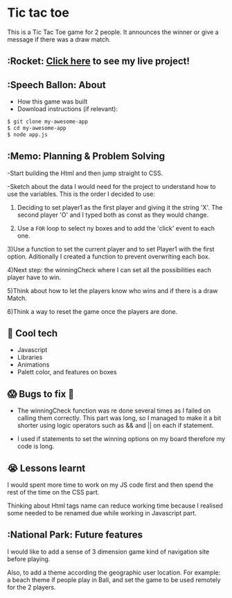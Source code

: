 # Tic tac toe
This is a Tic Tac Toe game for 2 people. It announces the winner or give a message if there was a draw match.

## :Rocket: [Click here](https://angelamar10.github.io/tic-tac-toe/) to see my live project!

## :Speech Ballon: About
- How this game was built
- Download instructions (if relevant):
```zsh
$ git clone my-awesome-app
$ cd my-awesome-app
$ node app.js
```


## :Memo: Planning & Problem Solving
-Start building the Html and then jump straight to CSS.

-Sketch about the data I would need for the project to understand how to use the variables. This is the order I decided to use:

1) Deciding to set player1 as the first player and giving it the string 'X'. The second player 'O' and I typed both as const as they would change.

2) Use a `FOR` loop to select ny boxes and to add the 'click' event to each one.

3)Use a function to set the current player and to set Player1 with the first option. Aditionally I created a function to prevent overwriting each box.

4)Next step: the winningCheck where I can set all the possibilities each player have to win.

5)Think about how to let the players know who wins and if there is a draw Match.

6)Think a way to reset the game once the players are done.



## :rocket: Cool tech
- Javascript
- Libraries
- Animations
- Palett color, and features on boxes

## :scream: Bugs to fix :poop:
- The winningCheck function was re done several times as I failed on calling them correctly.
This part was long, so I managed to make it a bit shorter using logic operators such as && and || on each if statement.

- I used if statements to set the winning options on my board therefore my code is long.



## :sob: Lessons learnt
I would spent more time to work on my JS code first and then spend the rest of the time on the CSS part. 

Thinking about Html tags name can reduce working time because I realised some needed to be renamed due while working in Javascript part.

## :National Park: Future features
I would like to add a sense of 3 dimension game kind of navigation site before playing. 

Also, to add a theme according the geographic user location. For example: a beach theme if people play in Bali, and set the game to be used remotely for the 2 players. 